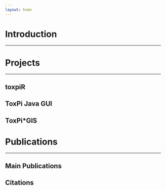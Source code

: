 ```yaml
---
layout: home
---
```


# Introduction

------------------------------------------------------------------------

# Projects

------------------------------------------------------------------------

## toxpiR

## ToxPi Java GUI

## ToxPi\*GIS

# Publications

------------------------------------------------------------------------

## Main Publications

## Citations